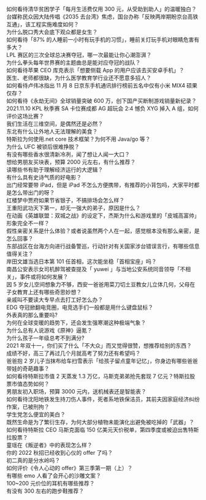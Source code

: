 如何看待清华贫困学子「每月生活费仅用 300 元，从受助到助人」的温暖独白？  
台媒称民众因大陆传唱《2035 去台湾》焦虑，国台办称「反映两岸期盼京台高铁互通」，该工程实施难度如何？  
为什么脱口秀大会底下观众都是女生？  
如何看待「87% 的人睡前一小时有玩手机的习惯」，睡前关灯玩手机对眼睛危害有多大？  
LPL 赛区的三次全球总决赛夺冠，哪一次最能让你心潮澎湃？  
为什么拳头每年世界赛的主题曲总是能对应夺冠的战队？  
如何看待苹果 CEO 库克表示「想要侧载 App 的用户应该去买安卓手机」？  
医生、老师都很缺，为什么医学教育学行业还不愿意多招人？  
如何看待卢伟冰指出 11 月 8 日京东手机通讯排行榜前五名中仅有小米 MIX4 硕果仅存？  
如何看待《永劫无间》全球销量突破 600 万，创下国产买断制游戏销量新纪录？  
2021.11.10 KPL 秋季赛 SA 卡位赛成都 AG 超玩会 2:4 憾负 XYG 掉入 A 组，如何评价这场比赛？  
我们生活在三维空间，是偶然还是必然？  
东北有什么让外地人无法理解的美食？  
特斯拉为何使用.net core 技术框架？为何不用 Java/go 等？  
为什么 UFC 被锁后很难挣脱？  
有没有哪些香水很清新冷冽，闻了想让人闻一大口？  
想给男朋友买块表，预算 2000 元左右，有什么推荐？  
读哪些书有助于理解经济运行的大逻辑？  
有什么具有史诗气质的好电影？  
出门经常要带 iPad，但是 iPad 不怎么方便携带，有推荐的小背包吗，大家平时都是怎么带出门的呀？  
红楼梦中贾府如果节省银子，不搞排场会怎么样？  
王重阳武功天下第一，却无一强大的弟子，原因是什么？  
在动画《英雄联盟：双城之战》的设定下，杰斯为什么和游戏里的「皮城高富帅」形象完全不一样？  
假性亲密关系是什么体验？或者说虽然两个人在一起，感觉根本没有那么亲密，是怎么回事？  
东部战区在台海方向进行战备警巡，行动针对有关国家涉台错误言行，有哪些信息值得关注？  
岸田文雄当选日本第 101 任首相，这次能坐稳「首相宝座」吗？  
南昌公安表示女司机醉驾被查提及「 yuwei 」与当地公安系统同音领导「不相关」，事件或将如何发展？  
因 5 岁女儿空间想象力不够，西安一爸爸用菜刀切土豆教女儿立体几何，父母在子女教育上还有哪些奇思妙想？  
亲戚叫不要读大专早点去打工好怎么办？  
EDG 夺冠掀翻电竞圈，电竞选手们一般都是用什么键盘鼠标？  
外表真的那么重要吗?  
为何在全球变暖的趋势下，还会发生强寒潮这种极端气象？  
为什么总有人说游戏《原神》逼氪？  
为什么孩子一年级总考不到满分?  
2021 年双十一，你们买了什么「不大众」而又觉得很赞，想推荐给别的东西？  
成绩不好，高三了再过几个月就高考了努力还有希望吗？  
爸爸抱 2 岁儿子当抹布给车扫雪表示「给孩子留点童年记忆」，你身边有哪些爸爸带娃的奇葩趣事？  
如何看待特斯拉市值 2 天蒸发 1.3 万亿，马斯克弟弟抢先套现 7 亿元？特斯拉股票市值态势如何？  
男朋友初入职场，预算 3000 元内，送机械表还是智能表？  
如何看待沈阳地铁发生持刀伤人事件，死者系地铁保洁员，其前夫因家庭经济纠纷作案，已被刑拘？  
学生党怎么便宜的美白？  
既然生命是为了繁衍生存，为何大部分植物未能演化出避免被吃掉的「武器」？  
如何看待特斯拉 CEO 马斯克面临 150 亿美元天价税单，第四季度或被迫出售特斯拉股票？  
童瑶在《叛逆者》中的表现怎么样？  
你的 2022 秋招已经收到心仪的 offer 了吗？  
初二真的是分水岭吗？  
如何评价《令人心动的 offer》第三季第一期（上）？  
有哪些 emo 人看了会开心的沙雕文案？  
100~200 元价位的耳机有哪些推荐？  
有没有 300 左右的跑步鞋推荐？  
